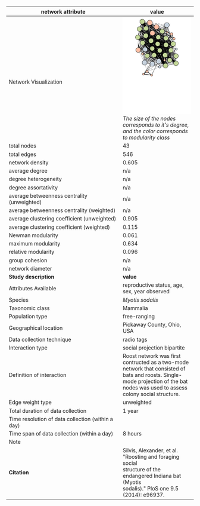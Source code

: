 network attribute|value
---|---
<img width=2500> Network Visualization | ![NetworkImage](/Networks/Visualizations/bat_silvis_roosting.png) *The size of the nodes corresponds to it's degree, and the color corresponds to modularity class*
total nodes|43
total edges|546
network density|0.605
average degree|n/a
degree heterogeneity|n/a
degree assortativity|n/a
average betweenness centrality (unweighted)|n/a
average betweenness centrality (weighted)|n/a
average clustering coefficient (unweighted)|0.905
average clustering coefficient (weighted)|0.115
Newman modularity|0.061
maximum modularity|0.634
relative modularity|0.096
group cohesion|n/a
network diameter|n/a
**Study description**|**value**
Attributes Available|reproductive status, age, sex, year observed
Species|*Myotis sodalis*
Taxonomic class|Mammalia
Population type|free-ranging
Geographical location|Pickaway County, Ohio, USA
Data collection technique|radio tags
Interaction type|social projection bipartite
Definition of interaction|Roost network was first contructed as a two-mode network that consisted of bats and roosts. Single-mode projection of the bat nodes was used to assess colony social structure. 
Edge weight type|unweighted
Total duration of data collection|1 year
Time resolution of data collection (within a day)|
Time span of data collection (within a day)|8 hours
Note|
**Citation** | Silvis, Alexander, et al. "Roosting and foraging social <br> structure of the endangered Indiana bat (Myotis <br> sodalis)." PloS one 9.5 (2014): e96937.

